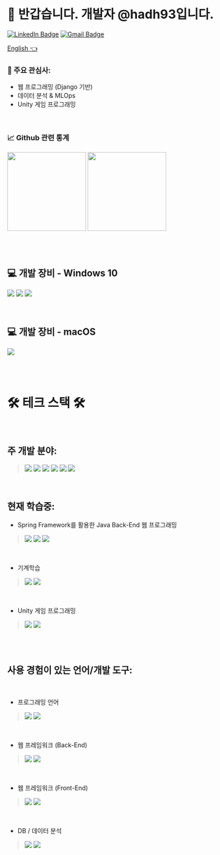 👋 반갑습니다. 개발자 @hadh93입니다.
======================

[![LinkedIn Badge](http://img.shields.io/badge/-LinkedIn-0072b1?style=flat&logo=linkedin&link=https://www.linkedin.com/in/donghun-ha-m-s-ed-a45588150/)](https://www.linkedin.com/in/donghun-ha-m-s-ed-a45588150/)
[![Gmail Badge](https://img.shields.io/badge/Gmail-D14836?style=for-the-badge&logo=gmail&logoColor=white&link=hoondog1993@gmail.com)](hoondog1993@gmail.com)

<a href="/README_en.md">English 👈</a> <a href=""></a>

### 👀 주요 관심사:
- 웹 프로그래밍 (Django 기반)
- 데이터 분석 & MLOps
- Unity 게임 프로그래밍

<br>

### 📈 Github 관련 통계

<p>
   <img src="https://github-readme-stats.vercel.app/api/top-langs/?username=hadh93&theme=react&exclude_repo=Jagi,assignment&layout=compact" height="180px">   
   <img src="https://github-readme-stats.vercel.app/api?username=hadh93&theme=react&show_icons=true" height="180px">
</p>

<br><br>


## 💻 개발 장비 - Windows 10

<p>
   <img src = "https://img.shields.io/badge/Windows-DELL_G7_15-0078D6?style=for-the-badge&logo=windows&logoColor=white&style=flat">
   <img src = "https://img.shields.io/badge/NVIDIA-RTX_2060-76B900?style=for-the-badge&logo=nvidia&logoColor=white&style=flat">
   <img src = "https://img.shields.io/badge/Intel-Core_i7_8th-0071C5?style=for-the-badge&logo=intel&logoColor=white&style=flat">
</p>

<br>

## 💻 개발 장비 - macOS

<p>
   <img src= "https://img.shields.io/badge/Apple-MacBook_Pro_2020_M1-999999?style=for-the-badge&logo=apple&logoColor=white&style=flat">
</p>


<br><br>


🛠 테크 스택 🛠
======================

<br>


## 주 개발 분야:


> <p>
>   <img src = "https://img.shields.io/badge/Python-14354C?style=for-the-badge&logo=python&logoColor=white">
>   <img src = "https://img.shields.io/badge/Java-ED8B00?style=for-the-badge&logo=java&logoColor=white">
>   <img src = "https://img.shields.io/badge/Django-092E20?style=for-the-badge&logo=django&logoColor=white">
>   <img src = "https://img.shields.io/badge/HTML-239120?style=for-the-badge&logo=html5&logoColor=white">
>   <img src = "https://img.shields.io/badge/CSS-239120?&style=for-the-badge&logo=css3&logoColor=white">
>   <img src = "https://img.shields.io/badge/JavaScript-323330?style=for-the-badge&logo=javascript&logoColor=F7DF1E">
> </p>


<br>


## 현재 학습중:


- Spring Framework를 활용한 Java Back-End 웹 프로그래밍
> <p>
>    <img src = "https://img.shields.io/badge/Java-ED8B00?style=for-the-badge&logo=java&logoColor=white">
>    <img src = "https://img.shields.io/badge/Spring-6DB33F?style=for-the-badge&logo=spring&logoColor=white">
>    <img src = "https://img.shields.io/badge/MySQL-00000F?style=for-the-badge&logo=mysql&logoColor=white">
> </p>

<br>

- 기계학습
> <p>
>    <img src = "https://img.shields.io/badge/TensorFlow-%23FF6F00.svg?style=for-the-badge&logo=TensorFlow&logoColor=white">
>    <img src = "https://img.shields.io/badge/Python-14354C?style=for-the-badge&logo=python&logoColor=white">
> </p>

<br>

- Unity 게임 프로그래밍
   
> <p>
>   <img src = "https://img.shields.io/badge/Unity-100000?style=for-the-badge&logo=unity&logoColor=white">
>   <img src = "https://img.shields.io/badge/C%23-239120?style=for-the-badge&logo=c-sharp&logoColor=white">
> </p>

<br><br>

## 사용 경험이 있는 언어/개발 도구:

<br>

- 프로그래밍 언어
   
> <p>
>   <img src = "https://img.shields.io/badge/C-00599C?style=for-the-badge&logo=c&logoColor=white">
>   <img src = "https://img.shields.io/badge/C%2B%2B-00599C?style=for-the-badge&logo=c%2B%2B&logoColor=white">
> </p>

<br>

- 웹 프레임워크 (Back-End)
   
> <p>
>   <img src = "https://img.shields.io/badge/Node.js-43853D?style=for-the-badge&logo=node.js&logoColor=white">
>   <img src = "https://img.shields.io/badge/Flask-000000?style=for-the-badge&logo=flask&logoColor=white">
> </p>

<br>

- 웹 프레임워크 (Front-End)
   
> <p>
>   <img src = "https://img.shields.io/badge/Bootstrap-563D7C?style=for-the-badge&logo=bootstrap&logoColor=white">
>   <img src = "https://img.shields.io/badge/Vue.js-35495E?style=for-the-badge&logo=vue.js&logoColor=4FC08D">
> </p>

<br>

- DB / 데이터 분석
   
> <p>
>   <img src = "https://img.shields.io/badge/R-276DC3?style=for-the-badge&logo=r&logoColor=white">
>   <img src = "https://img.shields.io/badge/PostgreSQL-316192?style=for-the-badge&logo=postgresql&logoColor=white">
> </p>

